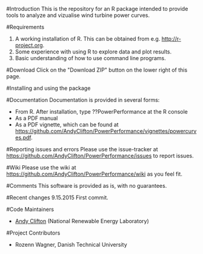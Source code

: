 #Introduction
This is the repository for an R package intended to provide tools to analyze and vizualise wind turbine power curves.

#Requirements
1. A working installation of R. This can be obtained from e.g. http://r-project.org.
2. Some experience with using R to explore data and plot results.
3. Basic understanding of how to use command line programs.

#Download
Click on the "Download ZIP" button on the lower right of this page. 

#Installing and using the package


#Documentation
Documentation is provided in several forms:
* From R. After installation, type ??PowerPerformance at the R console
* As a PDF manual
* As a PDF vignette, which can be found at  https://github.com/AndyClifton/PowerPerformance/vignettes/powercurves.pdf.

#Reporting issues and errors
Please use the issue-tracker at https://github.com/AndyClifton/PowerPerformance/issues to report issues.

#Wiki
Please use the wiki at https://github.com/AndyClifton/PowerPerformance/wiki as you feel fit.

#Comments
This software is provided as is, with no guarantees.

#Recent changes
9.15.2015 First commit.

#Code Maintainers
* [Andy Clifton](mailto:andrew.clifton@nrel.gov) (National Renewable Energy Laboratory)

#Project Contributors
* Rozenn Wagner, Danish Technical University